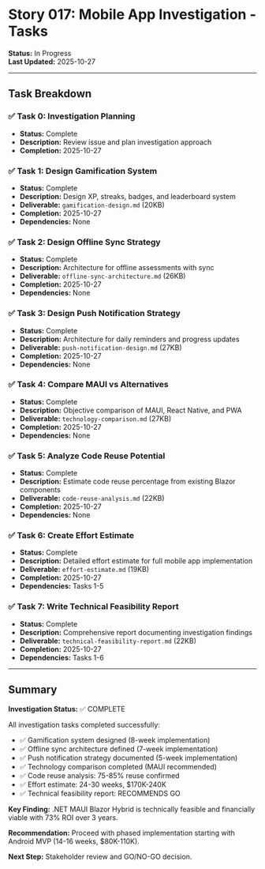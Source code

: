 # Story 017: Mobile App Investigation - Tasks

**Status:** In Progress  
**Last Updated:** 2025-10-27

---

## Task Breakdown

### ✅ Task 0: Investigation Planning
- **Status:** Complete
- **Description:** Review issue and plan investigation approach
- **Completion:** 2025-10-27

### ✅ Task 1: Design Gamification System
- **Status:** Complete
- **Description:** Design XP, streaks, badges, and leaderboard system
- **Deliverable:** `gamification-design.md` (20KB)
- **Completion:** 2025-10-27
- **Dependencies:** None

### ✅ Task 2: Design Offline Sync Strategy
- **Status:** Complete
- **Description:** Architecture for offline assessments with sync
- **Deliverable:** `offline-sync-architecture.md` (26KB)
- **Completion:** 2025-10-27
- **Dependencies:** None

### ✅ Task 3: Design Push Notification Strategy
- **Status:** Complete
- **Description:** Architecture for daily reminders and progress updates
- **Deliverable:** `push-notification-design.md` (27KB)
- **Completion:** 2025-10-27
- **Dependencies:** None

### ✅ Task 4: Compare MAUI vs Alternatives
- **Status:** Complete
- **Description:** Objective comparison of MAUI, React Native, and PWA
- **Deliverable:** `technology-comparison.md` (27KB)
- **Completion:** 2025-10-27
- **Dependencies:** None

### ✅ Task 5: Analyze Code Reuse Potential
- **Status:** Complete
- **Description:** Estimate code reuse percentage from existing Blazor components
- **Deliverable:** `code-reuse-analysis.md` (22KB)
- **Completion:** 2025-10-27
- **Dependencies:** None

### ✅ Task 6: Create Effort Estimate
- **Status:** Complete
- **Description:** Detailed effort estimate for full mobile app implementation
- **Deliverable:** `effort-estimate.md` (19KB)
- **Completion:** 2025-10-27
- **Dependencies:** Tasks 1-5

### ✅ Task 7: Write Technical Feasibility Report
- **Status:** Complete
- **Description:** Comprehensive report documenting investigation findings
- **Deliverable:** `technical-feasibility-report.md` (22KB)
- **Completion:** 2025-10-27
- **Dependencies:** Tasks 1-6

---

## Summary

**Investigation Status:** ✅ COMPLETE

All investigation tasks completed successfully:
- ✅ Gamification system designed (8-week implementation)
- ✅ Offline sync architecture defined (7-week implementation)
- ✅ Push notification strategy documented (5-week implementation)
- ✅ Technology comparison completed (MAUI recommended)
- ✅ Code reuse analysis: 75-85% reuse confirmed
- ✅ Effort estimate: 24-30 weeks, $170K-240K
- ✅ Technical feasibility report: RECOMMENDS GO

**Key Finding:** .NET MAUI Blazor Hybrid is technically feasible and financially viable with 73% ROI over 3 years.

**Recommendation:** Proceed with phased implementation starting with Android MVP (14-16 weeks, $80K-110K).

**Next Step:** Stakeholder review and GO/NO-GO decision.
